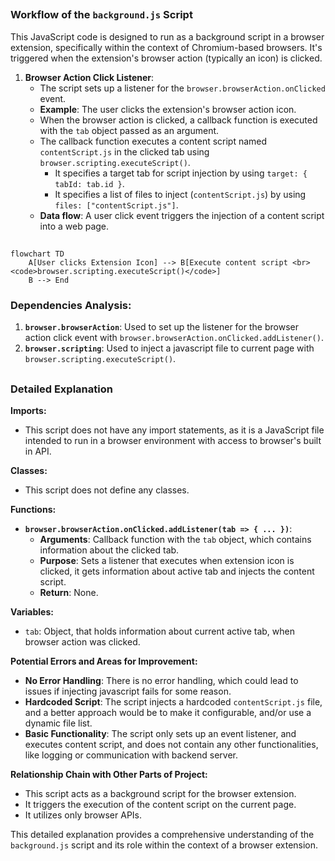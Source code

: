 ## <algorithm>

### Workflow of the `background.js` Script

This JavaScript code is designed to run as a background script in a browser extension, specifically within the context of Chromium-based browsers. It's triggered when the extension's browser action (typically an icon) is clicked.

1.  **Browser Action Click Listener**:
    *   The script sets up a listener for the `browser.browserAction.onClicked` event.
    *   **Example**: The user clicks the extension's browser action icon.
    *   When the browser action is clicked, a callback function is executed with the `tab` object passed as an argument.
    *   The callback function executes a content script named `contentScript.js` in the clicked tab using `browser.scripting.executeScript()`.
         * It specifies a target tab for script injection by using  `target: { tabId: tab.id }`.
         *  It specifies a list of files to inject (`contentScript.js`) by using `files: ["contentScript.js"]`.
    *   **Data flow**: A user click event triggers the injection of a content script into a web page.

## <mermaid>

```mermaid
flowchart TD
    A[User clicks Extension Icon] --> B[Execute content script <br> <code>browser.scripting.executeScript()</code>]
    B --> End
```

### Dependencies Analysis:

1.  **`browser.browserAction`**: Used to set up the listener for the browser action click event with `browser.browserAction.onClicked.addListener()`.
2.  **`browser.scripting`**: Used to inject a javascript file to current page with `browser.scripting.executeScript()`.

## <explanation>

### Detailed Explanation

**Imports:**

*   This script does not have any import statements, as it is a JavaScript file intended to run in a browser environment with access to browser's built in API.

**Classes:**

*   This script does not define any classes.

**Functions:**

*  **`browser.browserAction.onClicked.addListener(tab => { ... })`**:
    *   **Arguments**: Callback function with the `tab` object, which contains information about the clicked tab.
    *  **Purpose**: Sets a listener that executes when extension icon is clicked, it gets information about active tab and injects the content script.
    *   **Return**: None.

**Variables:**

*  `tab`: Object, that holds information about current active tab, when browser action was clicked.

**Potential Errors and Areas for Improvement:**

*   **No Error Handling**:  There is no error handling, which could lead to issues if injecting javascript fails for some reason.
*   **Hardcoded Script**: The script injects a hardcoded `contentScript.js` file, and a better approach would be to make it configurable, and/or use a dynamic file list.
*   **Basic Functionality**: The script only sets up an event listener, and executes content script, and does not contain any other functionalities, like logging or communication with backend server.

**Relationship Chain with Other Parts of Project:**

*   This script acts as a background script for the browser extension.
*   It triggers the execution of the content script on the current page.
*  It utilizes only browser APIs.

This detailed explanation provides a comprehensive understanding of the `background.js` script and its role within the context of a browser extension.